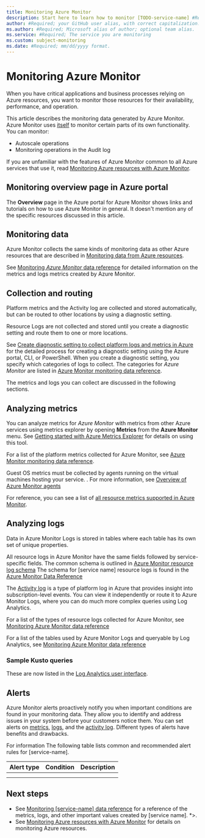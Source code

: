 ```yaml
---
title: Monitoring Azure Monitor  
description: Start here to learn how to monitor [TODO-service-name] #Required; 
author: #Required; your GitHub user alias, with correct capitalization.
ms.author: #Required; Microsoft alias of author; optional team alias.
ms.service: #Required; The service you are monitoring
ms.custom: subject-monitoring
ms.date: #Required; mm/dd/yyyy format.
---
```


<!-- VERSION 2.2
Template for the main monitoring article for Azure services. 
Keep the required sections and add/modify any content for any information specific to your service. 
This article should be in your TOC with the name *monitor-Azure Monitor.md* and the TOC title "Monitor Azure Monitor". 
Put accompanying reference information into an article in the Reference section of your TOC with the name *monitor-[service-name]-reference.md* and the TOC title "Monitoring data". 
Keep the headings in this order. 
-->

<!-- IMPORTANT STEP 1.  Do a search and replace of Azure Monitor with the name of your service. That will make the template easier to read -->

# Monitoring Azure Monitor

When you have critical applications and business processes relying on Azure resources, you want to monitor those resources for their availability, performance, and operation.

This article describes the monitoring data generated by Azure Monitor. Azure Monitor uses [itself](/azure/azure-monitor/overview) to monitor certain parts of its own functionality. You can monitor:

- Autoscale operations
- Monitoring operations in the Audit log

 If you are unfamiliar with the features of Azure Monitor common to all Azure services that use it, read [Monitoring Azure resources with Azure Monitor](/azure/azure-monitor/essentials/monitor-azure-resource).

<!-- Optional diagram showing monitoring for your service. If you need help creating one, contact robb@microsoft.com -->

## Monitoring overview page in Azure portal
<!-- OPTIONAL. Please keep headings in this order -->
<!-- If you don't have an over page, remove this section. If you keep it, edit it if there are any unique charges if your service has significant monitoring beyond Azure Monitor. -->

The **Overview** page in the Azure portal for Azure Monitor shows links and tutorials on how to use Azure Monitor in general. It doesn't mention any of the specific resources discussed in this article.

## Monitoring data 

<!-- REQUIRED. Please keep headings in this order -->
Azure Monitor collects the same kinds of monitoring data as other Azure resources that are described in [Monitoring data from Azure resources](/azure/azure-monitor/essentials/monitor-azure-resource#monitoring-data-from-Azure-resources). 

See [Monitoring *Azure Monitor* data reference](monitor-azure-monitor-reference.md) for detailed information on the metrics and logs metrics created by Azure Monitor.

## Collection and routing

<!-- REQUIRED. Please keep headings in this order -->

Platform metrics and the Activity log are collected and stored automatically, but can be routed to other locations by using a diagnostic setting.  

Resource Logs are not collected and stored until you create a diagnostic setting and route them to one or more locations.

<!-- Include any additional information on collecting logs.  The number of things that diagnostics settings control is expanding -->

See [Create diagnostic setting to collect platform logs and metrics in Azure](/azure/azure-monitor/platform/diagnostic-settings) for the detailed process for creating a diagnostic setting using the Azure portal, CLI, or PowerShell. When you create a diagnostic setting, you specify which categories of logs to collect. The categories for *Azure Monitor* are listed in [Azure Monitor monitoring data reference](monitor-azure-monitor-reference.md#resource-logs).

The metrics and logs you can collect are discussed in the following sections.

## Analyzing metrics


You can analyze metrics for *Azure Monitor* with metrics from other Azure services using metrics explorer by opening **Metrics** from the **Azure Monitor** menu. See [Getting started with Azure Metrics Explorer](/azure/azure-monitor/essentials/metrics-getting-started) for details on using this tool. 

For a list of the platform metrics collected for Azure Monitor, see [Azure Monitor monitoring data reference](monitor-azure-monitor-reference.md#resource-logs).  

<!-- REQUIRED for services that use a Guest OS. That includes agent based services like Virtual Machines, Service Fabric, Cloud Services, and perhaps others. Delete the section otherwise -->
Guest OS metrics must be collected by agents running on the virtual machines hosting your service. <!-- Add additional information as appropriate -->. For more information, see [Overview of Azure Monitor agents](/azure/azure-monitor/platform/agents-overview)  

For reference, you can see a list of [all resource metrics supported in Azure Monitor](/azure/azure-monitor/essentials/metrics-supported).

<!--  Optional: Call out additional information to help your customers. For example, you can include additional information here about how to use metrics explorer specifically for your service. Remember that the UI is subject to change quite often so you will need to maintain these screenshots yourself if you add them in. -->

## Analyzing logs

<!-- REQUIRED. Please keep headings in this order
If you don't support resource logs, say so. Some services may be only onboarded to metrics and the activity log. -->

Data in Azure Monitor Logs is stored in tables where each table has its own set of unique properties.  

All resource logs in Azure Monitor have the same fields followed by service-specific fields. The common schema is outlined in [Azure Monitor resource log schema](/azure/azure-monitor/essentials/resource-logs-schema) The schema for [service name] resource logs is found in the [Azure Monitor Data Reference](monitor-azure-monitor-reference.md#schemas) 

The [Activity log](/azure/azure-monitor/essentials/activity-log) is a type of platform log in Azure that provides insight into subscription-level events. You can view it independently or route it to Azure Monitor Logs, where you can do much more complex queries using Log Analytics.  

For a list of the types of resource logs collected for Azure Monitor, see [Monitoring Azure Monitor data reference](monitor-azure-monitor-reference.md#resource-logs)  

For a list of the tables used by Azure Monitor Logs and queryable by Log Analytics, see [Monitoring Azure Monitor data reference](monitor-azure-monitor-reference.md#azure-monitor-logs-tables)  

<!--  Optional: Call out additional information to help your customers. For example, you can include additional information here about log usage or what logs are most important. Remember that the UI is subject to change quite often so you will need to maintain these screenshots yourself if you add them in. -->

### Sample Kusto queries

These are now listed in the [Log Analytics user interface](./logs/queries.md). 

## Alerts

<!-- SUGGESTED: Include useful alerts on metrics, logs, log conditions or activity log. Ask your PMs if you don't know. 
This information is the BIGGEST request we get in Azure Monitor so do not avoid it long term. People don't know what to monitor for best results. Be prescriptive  
-->

Azure Monitor alerts proactively notify you when important conditions are found in your monitoring data. They allow you to identify and address issues in your system before your customers notice them. You can set alerts on [metrics](/azure/azure-monitor/alerts/alerts-metric-overview), [logs](/azure/azure-monitor/alerts/alerts-unified-log), and the [activity log](/azure/azure-monitor/alerts/activity-log-alerts). Different types of alerts have benefits and drawbacks.

For information The following table lists common and recommended alert rules for [service-name].

<!-- Fill in the table with metric and log alerts that would be valuable for your service. Change the format as necessary to make it more readable -->
| Alert type | Condition | Description  |
|:---|:---|:---|
| | | |
| | | |

## Next steps

<!-- Add additional links. You can change the wording of these and add more if useful.   -->

- See [Monitoring [service-name] data reference](monitor-azure-monitor-reference.md) for a reference of the metrics, logs, and other important values created by [service name].
*>.
- See [Monitoring Azure resources with Azure Monitor](/azure/azure-monitor/essentials/monitor-azure-resource) for details on monitoring Azure resources.
